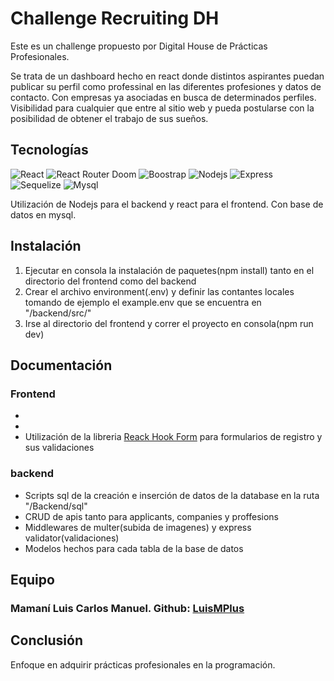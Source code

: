 <h1>Challenge Recruiting DH</h1>
 <p>Este es un challenge propuesto por Digital House de Prácticas Profesionales.</p> 
 <p>Se trata de un dashboard hecho en react donde distintos aspirantes puedan publicar su perfil como professinal en las diferentes profesiones y datos de contacto. Con empresas ya asociadas en busca de determinados perfiles. Visibilidad para cualquier que entre al sitio web y pueda postularse con la posibilidad de obtener el trabajo de sus sueños.</p>

 <h2>Tecnologías</h2>
 <img src="https://img.shields.io/badge/React-333333?style=for-the-badge&logo=react&logoColor=61DAFB" alt="React">
 <img src="https://img.shields.io/badge/React_Router-CA4245?style=for-the-badge&logo=react-router&logoColor=white" alt="React Router Doom">
 <img src="https://img.shields.io/badge/Bootstrap-563D7C?style=for-the-badge&logo=bootstrap&logoColor=white" alt="Boostrap">
 <img src="https://img.shields.io/badge/Node.js-43853D?style=for-the-badge&logo=node.js&logoColor=white" alt="Nodejs">
 <img src="https://img.shields.io/badge/Express.js-404D59?style=for-the-badge" alt="Express">
 <img src="https://img.shields.io/badge/Sequelize-52B0E7?style=for-the-badge&logo=Sequelize&logoColor=white" alt="Sequelize">
 <img src="https://img.shields.io/badge/MySQL-005C84?style=for-the-badge&logo=mysql&logoColor=white" alt="Mysql">


 <p>Utilización de Nodejs para el backend y react para el frontend. Con base de datos en mysql.</p>

 <h2>Instalación</h2>
 <ol>
    <li>Ejecutar en consola la instalación de paquetes(npm install) tanto en el directorio del frontend como del backend</li>
    <li>Crear el archivo environment(.env) y definir las contantes locales tomando de ejemplo el example.env que se encuentra en "/backend/src/"</li>
    <li>Irse al directorio del frontend y correr el proyecto en consola(npm run dev)</li>
 </ol>

 <h2>Documentación</h2>
 <h3>Frontend</h3>
 <ul>
    <li></li>
    <li></li>
    <li>
        Utilización de la libreria <a href="https://react-hook-form.com/get-started">Reack Hook Form</a> para formularios de registro y sus validaciones 
    </li>                                  
 </ul>

 <h3>backend</h3>
 <ul>
    <li>Scripts sql de la creación e inserción de datos de la database en la ruta "/Backend/sql"</li>
    <li>CRUD de apis tanto para applicants, companies y proffesions</li>
    <li>Middlewares de multer(subida de imagenes) y express validator(validaciones)</li>
    <li>Modelos hechos para cada tabla de la base de datos</li>
 </ul>

 <h2>Equipo</h2>
 <h3>Mamaní Luis Carlos Manuel. Github: <a href="https://github.com/LuisMPlus">LuisMPlus</a></h3>

 <h2>Conclusión</h2>
 <p>Enfoque en adquirir prácticas profesionales en la programación.</p>

